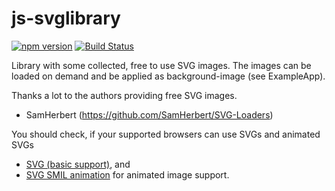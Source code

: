 # js-svglibrary
[![npm version](http://img.shields.io/npm/v/js-misc.svg?style=flat)](https://npmjs.org/package/js-svglibrary "View this project on npm")
[![Build Status](https://travis-ci.org/pmeisen/js-misc.svg?branch=master)](https://travis-ci.org/pmeisen/js-svglibrary)

Library with some collected, free to use SVG images. The images can be loaded on demand and be applied as background-image (see ExampleApp). 

Thanks a lot to the authors providing free SVG images.
- SamHerbert (https://github.com/SamHerbert/SVG-Loaders)

You should check, if your supported browsers can use SVGs and animated SVGs
- <a href="http://caniuse.com/#feat=svg" target="_blank">SVG (basic support)</a>, and
- <a href="http://caniuse.com/#feat=svg-smil" target="_blank">SVG SMIL animation</a> for animated image support.

